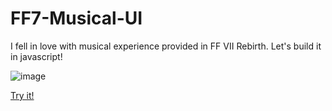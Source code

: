 # FF7-Musical-UI
I fell in love with musical experience provided in FF VII Rebirth. Let's build it in javascript!

![image](https://github.com/JC144/FF7-Musical-UI/assets/1168432/80ed98f5-7c7a-42f1-afff-d8fb2e99ea40)

[Try it!](https://jc.vasselon.com/FF7-Musical-UI/)
